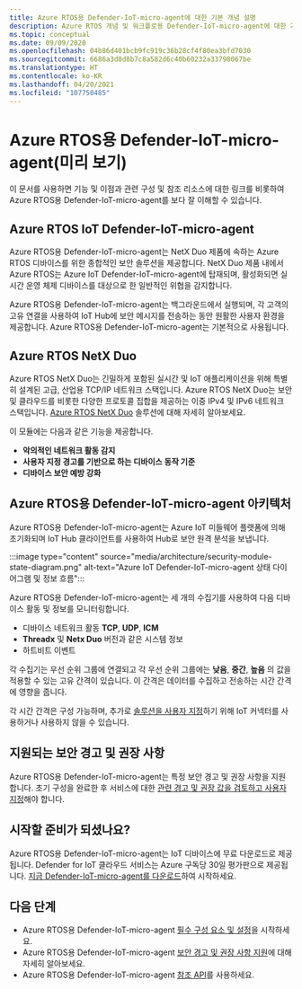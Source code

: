 ```yaml
---
title: Azure RTOS용 Defender-IoT-micro-agent에 대한 기본 개념 설명
description: Azure RTOS 개념 및 워크플로용 Defender-IoT-micro-agent에 대한 기본 사항에 대해 알아봅니다.
ms.topic: conceptual
ms.date: 09/09/2020
ms.openlocfilehash: 04b86d401bcb9fc919c36b28cf4f80ea3bfd7030
ms.sourcegitcommit: 6686a3d8d8b7c8a582d6c40b60232a33798067be
ms.translationtype: HT
ms.contentlocale: ko-KR
ms.lasthandoff: 04/20/2021
ms.locfileid: "107750485"
---
```

# <a name="defender-iot-micro-agent-for-azure-rtos-preview"></a>Azure RTOS용 Defender-IoT-micro-agent(미리 보기)

이 문서를 사용하면 기능 및 이점과 관련 구성 및 참조 리소스에 대한 링크를 비롯하여 Azure RTOS용 Defender-IoT-micro-agent를 보다 잘 이해할 수 있습니다. 

## <a name="azure-rtos-iot-defender-iot-micro-agent"></a>Azure RTOS IoT Defender-IoT-micro-agent

Azure RTOS용 Defender-IoT-micro-agent는 NetX Duo 제품에 속하는 Azure RTOS 디바이스를 위한 종합적인 보안 솔루션을 제공합니다. NetX Duo 제품 내에서 Azure RTOS는 Azure IoT Defender-IoT-micro-agent에 탑재되며, 활성화되면 실시간 운영 체제 디바이스를 대상으로 한 일반적인 위협을 감지합니다.

Azure RTOS용 Defender-IoT-micro-agent는 백그라운드에서 실행되며, 각 고객의 고유 연결을 사용하여 IoT Hub에 보안 메시지를 전송하는 동안 원활한 사용자 환경을 제공합니다. Azure RTOS용 Defender-IoT-micro-agent는 기본적으로 사용됩니다.  

## <a name="azure-rtos-netx-duo"></a>Azure RTOS NetX Duo

Azure RTOS NetX Duo는 긴밀하게 포함된 실시간 및 IoT 애플리케이션을 위해 특별히 설계된 고급, 산업용 TCP/IP 네트워크 스택입니다. Azure RTOS NetX Duo는 보안 및 클라우드를 비롯한 다양한 프로토콜 집합을 제공하는 이중 IPv4 및 IPv6 네트워크 스택입니다. [Azure RTOS NetX Duo](/azure/rtos/netx-duo/) 솔루션에 대해 자세히 알아보세요.

이 모듈에는 다음과 같은 기능을 제공합니다.

- **악의적인 네트워크 활동 감지**
- **사용자 지정 경고를 기반으로 하는 디바이스 동작 기준**
- **디바이스 보안 예방 강화**

## <a name="defender-iot-micro-agent-for-azure-rtos-architecture"></a>Azure RTOS용 Defender-IoT-micro-agent 아키텍처

Azure RTOS용 Defender-IoT-micro-agent는 Azure IoT 미들웨어 플랫폼에 의해 초기화되며 IoT Hub 클라이언트를 사용하여 Hub로 보안 원격 분석을 보냅니다.

:::image type="content" source="media/architecture/security-module-state-diagram.png" alt-text="Azure IoT Defender-IoT-micro-agent 상태 다이어그램 및 정보 흐름":::

Azure RTOS용 Defender-IoT-micro-agent는 세 개의 수집기를 사용하여 다음 디바이스 활동 및 정보를 모니터링합니다.
- 디바이스 네트워크 활동 **TCP**, **UDP**, **ICM**
- **Threadx** 및 **Netx Duo** 버전과 같은 시스템 정보
- 하트비트 이벤트

각 수집기는 우선 순위 그룹에 연결되고 각 우선 순위 그룹에는 **낮음**, **중간**, **높음** 의 값을 적용할 수 있는 고유 간격이 있습니다. 이 간격은 데이터를 수집하고 전송하는 시간 간격에 영향을 줍니다.

각 시간 간격은 구성 가능하며, 추가로 [솔루션을 사용자 지정](how-to-azure-rtos-security-module.md)하기 위해 IoT 커넥터를 사용하거나 사용하지 않을 수 있습니다. 

## <a name="supported-security-alerts-and-recommendations"></a>지원되는 보안 경고 및 권장 사항

Azure RTOS용 Defender-IoT-micro-agent는 특정 보안 경고 및 권장 사항을 지원합니다. 초기 구성을 완료한 후 서비스에 대한 [관련 경고 및 권장 값을 검토하고 사용자 지정](concept-rtos-security-alerts-recommendations.md)해야 합니다.

## <a name="ready-to-begin"></a>시작할 준비가 되셨나요?

Azure RTOS용 Defender-IoT-micro-agent는 IoT 디바이스에 무료 다운로드로 제공됩니다. Defender for IoT 클라우드 서비스는 Azure 구독당 30일 평가판으로 제공됩니다. [지금 Defender-IoT-micro-agent를 다운로드](https://github.com/azure-rtos/azure-iot-preview/releases)하여 시작하세요. 

## <a name="next-steps"></a>다음 단계

- Azure RTOS용 Defender-IoT-micro-agent [필수 구성 요소 및 설정](quickstart-azure-rtos-security-module.md)을 시작하세요.
- Azure RTOS용 Defender-IoT-micro-agent [보안 경고 및 권장 사항 지원](concept-rtos-security-alerts-recommendations.md)에 대해 자세히 알아보세요. 
- Azure RTOS용 Defender-IoT-micro-agent [참조 API](azure-rtos-security-module-api.md)를 사용하세요.